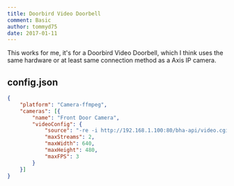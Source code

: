 ```yaml
---
title: Doorbird Video Doorbell
comment: Basic
author: tommyd75
date: 2017-01-11
---
```

This works for me, it's for a Doorbird Video Doorbell, which I think uses the same hardware or at least same connection method as a Axis IP camera.

## config.json

```json
{
	"platform": "Camera-ffmpeg",
	"cameras": [{
		"name": "Front Door Camera",
		"videoConfig": {
			"source": "-re -i http://192.168.1.100:80/bha-api/video.cgi?http-user=username&http-password=password",
			"maxStreams": 2,
			"maxWidth": 640,
			"maxHeight": 480,
			"maxFPS": 3
		}
	}]
}
```
